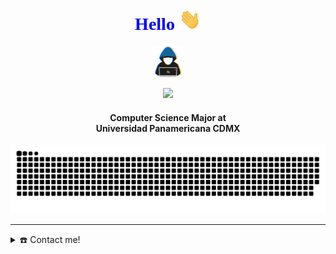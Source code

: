 
<div align="center">
<h1 style="font-family:verdana; color:blue">Hello <img width="35" src="https://github.com/1999AZZAR/1999AZZAR/blob/main/resources/img/waving.gif"></h1> 
<picture align = "left"><img src = "https://github.com/0xAbdulKhalid/0xAbdulKhalid/raw/main/assets/mdImages/about_me.gif" width = 50px></picture>
  <p align="center">
  <a href="https://www.instagram.com/saramirandam/"><img src="https://readme-typing-svg.herokuapp.com?font=Time+New+Roman&color=green&size=25&center=true&vCenter=true&width=600&height=100&lines=I'm+Sara+Miranda;Computer+Science+Student"></a>
</p>
  
<h4 align="center">Computer Science Major at <br>Universidad Panamericana CDMX</h4>
</div>

 <div align="center">
  <a href="">
  <img  src="https://github.com/1999AZZAR/1999AZZAR/blob/main/resources/img/grid-snake.svg"
       alt="snake" /></a>
</div> 

-----
<details>
  <summary>☎️ Contact me!</summary>
<div>
  <samp>
    <h2 align="center">you can reach me by:</h2>
    <p align="center">
      <br/>
      <a href="https://www.linkedin.com/in/sara-miranda-56560a203/" target="blank"><img align="center"
         src="https://img.shields.io/badge/linkedin-%231DA1F2.svg?style=for-the-badge&logo=linkedin&logoColor=white"
         alt="azzar" height="30"/></a>
    </p>
  <p align="center">
      <a href="https://instagram.com/saramirandam" target="blank"><img align="center"
         src="https://img.shields.io/badge/instagram-%23E4405F.svg?style=for-the-badge&logo=Instagram&logoColor=white"
         alt="azzar" height="30"/></a>
      <br>
    </p>

  </samp>
</div>
</details>
<!--
<div align="center">
    <img src="https://media.giphy.com/media/QvpqTCiEcwtvx6wwJK/giphy.gif" width="270" height="270" frameBorder="0" class="giphy-embed" allowFullScreen></img></p>
    </div>
-->
<!--
**saramirandaa/saramirandaa** is a ✨ _special_ ✨ repository because its `README.md` (this file) appears on your GitHub profile.

Here are some ideas to get you started:

- 🔭 I’m currently working on ...
- 🌱 I’m currently learning ...
- 👯 I’m looking to collaborate on ...
- 🤔 I’m looking for help with ...
- 💬 Ask me about ...
- 📫 How to reach me: ...
- 😄 Pronouns: ...
- ⚡ Fun fact: ...
-->
